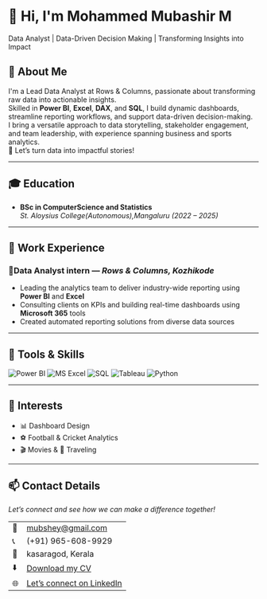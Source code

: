 # 👋 Hi, I'm Mohammed Mubashir M 
Data Analyst | Data-Driven Decision Making | Transforming Insights into Impact  

<!--Section 1: Introduction-->

## 🌟 About Me  
I'm a Lead Data Analyst at Rows & Columns, passionate about transforming raw data into actionable insights.  
Skilled in **Power BI**, **Excel**, **DAX**, and **SQL**, I build dynamic dashboards, streamline reporting workflows, and support data-driven decision-making.  
I bring a versatile approach to data storytelling, stakeholder engagement, and team leadership, with experience spanning business and sports analytics.  
🚀 Let’s turn data into impactful stories!  

---

## 🎓 Education  
- **BSc in ComputerScience and Statistics**  
  *St. Aloysius College(Autonomous),Mangaluru (2022 – 2025)*  

---

## 💼 Work Experience  

### 🔹Data Analyst intern — *Rows & Columns, Kozhikode*  
- Leading the analytics team to deliver industry-wide reporting using **Power BI** and **Excel**  
- Consulting clients on KPIs and building real-time dashboards using **Microsoft 365** tools  
- Created automated reporting solutions from diverse data sources  

 

---
## 🧠 Tools & Skills  
![Power BI](https://img.shields.io/badge/-Power%20BI-239120?logo=Power-BI&logoColor=white) 
![MS Excel](https://img.shields.io/badge/-Excel-217346?logo=Microsoft-Excel&logoColor=white) 
![SQL](https://img.shields.io/badge/-SQL-CC2927?logo=MySQL&logoColor=white) 
![Tableau](https://img.shields.io/badge/-Tableau-E97627?logo=Tableau&logoColor=white) 
![Python](https://img.shields.io/badge/-Python-3776AB?logo=Python&logoColor=white)  

---

## 🎯 Interests  
- 📊 Dashboard Design  
- ⚽ Football & Cricket Analytics  
- 🎬 Movies & 🎒 Traveling  

---

## 📫 Contact Details  
*Let’s connect and see how we can make a difference together!*  

<table>
  <tbody>
    <tr>
      <td>📧</td>
      <td><a href="mailto:mubshey@gmail.com">mubshey@gmail.com</a></td>
    </tr>
    <tr>
      <td>📞</td>
      <td>(+91) 965-608-9929</td>
    </tr>
    <tr>
      <td>📍</td>
      <td>kasaragod, Kerala</td>
    </tr>
    <tr>
      <td>⬇️</td>
      <td><a href="Boniface_Data_Analyst.pdf">Download my CV</a></td>
    </tr>
    <tr>
      <td>🌐</td>
      <td><a href="https://www.linkedin.com/in/mohdmubashir">Let’s connect on LinkedIn</a></td>
    </tr>
  </tbody>
</table>


